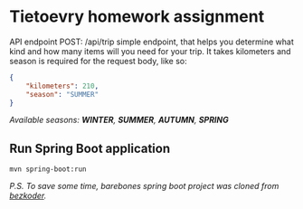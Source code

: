 # Tietoevry homework assignment

API endpoint POST: /api/trip
simple endpoint, that helps you determine what kind and how many items will you need for your trip.
It takes kilometers and season is required for the request body, like so:
```json 
{
    "kilometers": 210,
    "season": "SUMMER"
}
```
_Available seasons: **WINTER**, **SUMMER**, **AUTUMN**, **SPRING**_
## Run Spring Boot application
```
mvn spring-boot:run
```
_P.S. To save some time, barebones spring boot project was cloned from [bezkoder](https://github.com/bezkoder/spring-boot-h2-database-crud)._

